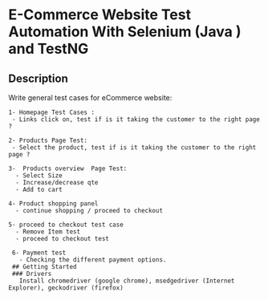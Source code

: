 # E-Commerce Website Test Automation With Selenium (Java ) and TestNG
## Description
 Write general test cases for eCommerce website:
```` 
1- Homepage Test Cases :
 - Links click on, test if is it taking the customer to the right page ?
 
2- Products Page Test:
 - Select the product, test if is it taking the customer to the right page ? 
 
3-  Products overview  Page Test:
  - Select Size
  - Increase/decrease qte
  - Add to cart 
  
4- Product shopping panel
  - continue shopping / proceed to checkout 

5- proceed to checkout test case
  - Remove Item test
  - proceed to checkout test
  
 6- Payment test
   - Checking the different payment options.
 ## Getting Started
 ### Drivers
   Install chromedriver (google chrome), msedgedriver (Internet Explorer), geckodriver (firefox)
   

   
